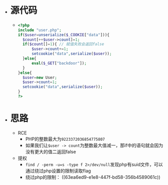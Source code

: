 - # 源代码
	- ```php
	  <?php
	  include "user.php";
	  if($user=unserialize($_COOKIE["data"])){
	  	$count[++$user->count]=1;
	  	if($count[]=1){ // 赋值失败会返回false
	  		$user->count+=1;
	  		setcookie("data",serialize($user));
	  	}else{
	  		eval($_GET["backdoor"]);
	  	}
	  }else{
	  	$user=new User;
	  	$user->count=1;
	  	setcookie("data",serialize($user));
	  }
	  ?>
	  ```
- # 思路
	- RCE
		- PHP的整数最大为`9223372036854775807`
		- 如果我们让`$user -> count`为整数最大值减一，那if中的语句就会因为没有更大的值二返回false
	- 提权
		- `find / -perm -u=s -type f 2>/dev/null`发现php有suid文件，可以通过绕过php设置的限制读取flag
		- 绕过php的限制： ((63ea6ed9-e1e8-447f-bd58-356b4589061c))